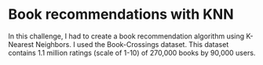 # Book recommendations with KNN

In this challenge, I had to create a book recommendation algorithm using K-Nearest Neighbors.
I used the Book-Crossings dataset. This dataset contains 1.1 million ratings (scale of 1-10) of 270,000 books by 90,000 users.

